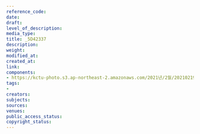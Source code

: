 ```yaml
---
reference_code: 
date: 
draft: 
level_of_description: 
media_type: 
title: _5D42337
description: 
weight: 
modified_at: 
created_at: 
link: 
components:
- https://kctu-photo.s3.ap-northeast-2.amazonaws.com/2021년/2월/20210219_백기완+선생+발인.영결식.하관/송승현/_5D42337.jpg
tags:
- 
creators: 
subjects: 
sources: 
venues: 
public_access_status: 
copyright_status: 
---
```

